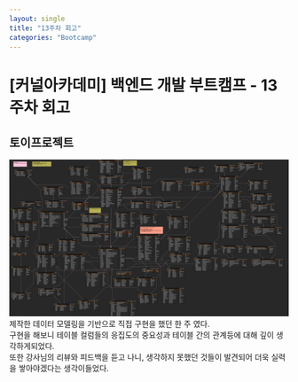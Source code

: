 ```yaml
---
layout: single
title: "13주차 회고"
categories: "Bootcamp"
---
```


# [커널아카데미] 백엔드 개발 부트캠프 - 13주차 회고

## 토이프로젝트
![DataBase Modeling](/assets/images/YLJ.png)
제작한 데이터 모델링을 기반으로 직접 구현을 했던 한 주 였다.<br>
구현을 해보니 테이블 컬럼들의 응집도의 중요성과 테이블 간의 관계등에 대해 깊이 생각하게되었다.<br>
또한 강사님의 리뷰와 피드백을 듣고 나니, 생각하지 못했던 것들이 발견되어 더욱 실력을 쌓아야겠다는 생각이들었다.
